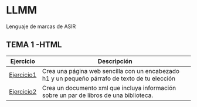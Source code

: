# LLMM
Lenguaje de marcas de ASIR
## TEMA 1 -HTML
Ejercicio | Descripción
----------|------------
[Ejercicio1](tema0/página.html)|Crea una página web sencilla con un encabezado h1 y un pequeño párrafo de texto de tu elección
[Ejercicio2](tema0/biblioteca.xml)|Crea un documento xml que incluya información sobre un par de libros de una biblioteca.
